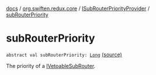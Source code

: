 [docs](../../index.md) / [org.swiften.redux.core](../index.md) / [ISubRouterPriorityProvider](index.md) / [subRouterPriority](./sub-router-priority.md)

# subRouterPriority

`abstract val subRouterPriority: `[`Long`](https://kotlinlang.org/api/latest/jvm/stdlib/kotlin/-long/index.html) [(source)](https://github.com/protoman92/KotlinRedux/tree/master/common\common-core\src\main\kotlin/org/swiften/redux/core/Router.kt#L33)

The priority of a [IVetoableSubRouter](../-i-vetoable-sub-router/index.md).

